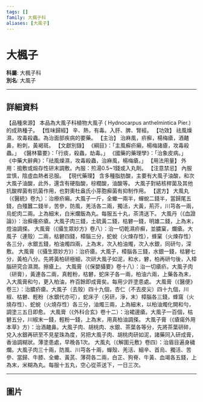 ```yaml
---
tags: []
family: 大楓子科
aliases: [大風子]
---
```


# 大楓子

**科屬**: 大楓子科  
**別名**: 大風子  

---

## 詳細資料
【品種來源】
本品為大風子科植物大風子 (
Hydnocarpus anthelmintica
Pier.) 的成熟種子。
【性味歸經】
辛、熱，有毒。入肝、脾、腎經。
【功效】
祛風燥濕，攻毒殺蟲。為治面部疾病的要藥。
【主治】
治麻風，疥癬，楊梅瘡，酒齄鼻，粉刺，黃褐斑。
【文獻別錄】
《綱目》：「主風癬疥癩，楊梅諸瘡，攻毒殺蟲。」
《醫林纂要》：「行痰，殺蟲，劫毒。」
《國藥的藥理學》：「治象皮病。」
《中藥大辭典》：「祛風燥濕，攻毒殺蟲，治麻風，楊梅瘡。」
【用法用量】
外用：搗敷或煅存性研末調敷。內服：煎湯0.5~1錢或入丸劑。
【注意禁忌】
內服宜慎，陰虛血熱者忌服。
【現代藥理】
含多種脂肪酸，主要有大風子油酸，和次大風子油酸，此外，還含有硬脂酸，棕櫚酸，油酸等。
大風子對結核桿菌及其他抗酸桿菌有抗菌作用，也對奧杜盎氏小芽胞癬菌有抑制作用。
【選方】
大風丸（《醫統》卷九）：治療疥癩。大風子一斤，全蠍一兩半，蟬蛻二錢半，當歸尾五錢，白殭蠶二錢半，苦參，防風，羌活各二兩，獨活，大黃，荊芥，川芎各一兩，烏蛇肉二兩。上為細末，白米爛飯為丸。每服五十丸，茶清送下。
大風丹（《血證論》）：治癬癢疥瘡。大風子肉三錢，土硫黃二錢，枯礬一錢，明雄二錢，上為末，燈油調搽。
大風膏（《攝生眾妙方》卷八）：治一切乾濕疥癬，並膿窠，爛瘡。大風子（連殼）二兩，枯礬四錢，樟腦三分，蛇蛻（火煉存性），蜂窠（火煉存性）各三分，水銀五錢，柏油燭四兩，上為末，次入柏油燭，次入水銀，同研勻，深敷。
大風膏（《攝生眾妙方》）：治疥瘡。大風子，樟腦各三錢，水銀一錢，枯礬七分，黃柏八分。先將黃柏研極細，次研大風子如泥，和水，礬，柏再研勻後，入樟腦研究合濕潤。擦瘡上。
大風膏（《保嬰攝要》卷十八）：治一切瘡疥。大風子肉（研膏），黃連各二兩，真輕粉，枯礬，蛇床子各一兩，柏油六兩，上藥各為末，入大風膏和勻，更入柏油，杵百餘即成膏矣。每用少許塗患處。
大風膏（《醫便》卷三）：治膿疥瘡。大風子（去殼）四十九個，杏仁（不去皮尖）四十九個，川椒、枯礬、輕粉（水銀代亦可），蛇床子（另研，淨，末）樟腦各三錢，蜂窩（火燒存性）、蛇蛻（火燒存性）各三分，油燭三兩，上為細末，以柏油燭化開和勻，調塗三五日即愈。
大風膏（《外科合玄》卷十二）：治裙邊瘡。大風子一百個，枯礬五分，川椒末一錢，輕粉一錢，上為末，用真柏油調搽。
大風子膏（《瘡瘍外用本草》方）：治酒齄鼻。大風子肉、胡桃肉、水銀、茶葉各等分，先將茶葉研碎，兌入水銀再研至不見星珠為度，另把大風子肉、胡桃肉研如泥，諸藥同入研成膏，香油調糊狀。薄塗患處，早晚各1次。
大風丸（《解圍元敷》卷四）：治眉目遍身穢爛。大風子肉三十兩，防風、川芎各十兩，蟬殼、羌活、細辛、首烏、獨活、苦參、當歸、牛膝、全蠍、黃芪、薄荷各二兩，白芷、狗脊、牛黃、血竭各五錢，上為末，米糊為丸。每服十五丸，空心從茶送下，一日三次。

---

## 圖片
